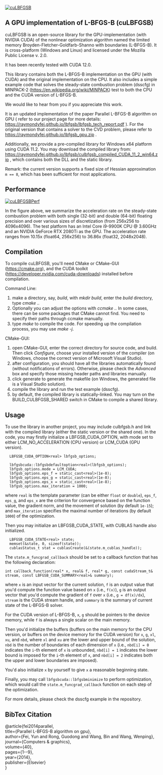 [![cuLBFGSB](http://www.cs.columbia.edu/cg/raymond/lbfgs.jpg)](http://www.cs.columbia.edu/cg/raymond/lbfgsb/lbfgsb_tech_report.pdf)

**A GPU implementation of L-BFGS-B (cuLBFGSB)**
-----------------
cuLBFGSB is an open-source library for the GPU-implementation (with NVIDIA CUDA) of the nonlinear optimization algorithm named the limited memory Broyden-Fletcher-Goldfarb-Shanno with boundaries (L-BFGS-B). It is cross-platform (Windows and Linux) and licensed under the Mozilla Public License v. 2.0. 

It has been recently tested with CUDA 12.0.

This library contains both the L-BFGS-B implementation on the GPU (with CUDA) and the original implementation on the CPU. It also includes a simple example code that solves the steady-state combustion problem (dsscfg) in MINPACK-2 (https://en.wikipedia.org/wiki/MINPACK) test to both the CPU and the CUDA version of L-BFGS-B.

We would like to hear from you if you appreciate this work.

It is an updated implementation of the paper Parallel L-BFGS-B algorithm on GPU ( refer to our project page for more details: https://raymondyfei.github.io/lbfgsb/lbfgsb_tech_report.pdf ). For the original version that contains a solver to the CVD problem, please refer to https://raymondyfei.github.io/lbfgsb_gpu.zip .

Additionally, we provide a pre-compiled library for Windows x64 platform using CUDA 11.2. You may download the compiled library from: https://raymondyfei.github.io/lbfgsb/culbfgsb_compiled_CUDA_11_2_win64.zip , which contains both the DLL and the static library.

Remark: the current version supports a fixed size of Hessian approximation `m == 8`, which has been sufficient for most applications.

**Performance**
-----------------
[![cuLBFGSBPerf](http://www.cs.columbia.edu/cg/raymond/lbfgsb_accel_rate.jpg)](http://www.cs.columbia.edu/cg/raymond/lbfgsb_accel_rate.jpg)

In the figure above, we summarize the acceleration rate on the steady-state combustion problem with both single (32-bit) and double (64-bit) floating precision and over various sizes of discretization (from 256x256 to 4096x4096). The test platform has an Intel Core i9-9900K CPU @ 3.60GHz and an NVIDIA GeForce RTX 2080Ti as the GPU. The acceleration rate ranges from 10.15x (float64, 256x256) to 36.86x (float32, 2048x2048).

**Compilation**
-----------------
To compile cuLBFGSB, you'll need CMake or CMake-GUI (https://cmake.org), and the CUDA toolkit (https://developer.nvidia.com/cuda-downloads) installed before compilation.

Command Line:
1. make a directory, say, *build*, with *mkdir build*, enter the *build* directory, type *cmake ..*
2. Optionally you can adjust the options with *ccmake ..* In some cases, there can be some packages that CMake cannot find. You need to specify their paths through ccmake manually.
3. type *make* to compile the code. For speeding up the compilation process, you may use *make -j*.

CMake-GUI:
1. open CMake-GUI, enter the correct directory for source code, and build. Then click *Configure*, choose your installed version of the compiler (on Windows, choose the correct version of Microsoft Visual Studio).
2. after configuration, you should have all the libraries automatically found (without notifications of errors). Otherwise, please check the *Advanced* box and specify those missing header paths and libraries manually.
3. click generate to generate the makefile (on Windows, the generated file is a Visual Studio solution).
4. compile the library and run the test example (dsscfg).
5. by default, the compiled library is statically-linked. You may turn on the BUILD_CULBFGSB_SHARED switch in CMake to compile a shared library.

**Usage**
-----------------
To use the library in another project, you may include culbfgsb.h and link with the compiled library (either the static version or the shared one). In the code, you may firstly initialize a LBFGSB_CUDA_OPTION, with mode set to either LCM_NO_ACCELERATION (CPU version) or LCM_CUDA (GPU version). 
```
  LBFGSB_CUDA_OPTION<real> lbfgsb_options;

  lbfgsbcuda::lbfgsbdefaultoption<real>(lbfgsb_options);
  lbfgsb_options.mode = LCM_CUDA;
  lbfgsb_options.eps_f = static_cast<real>(1e-8);
  lbfgsb_options.eps_g = static_cast<real>(1e-8);
  lbfgsb_options.eps_x = static_cast<real>(1e-8);
  lbfgsb_options.max_iteration = 1000;
```
where `real` is the template parameter (can be either `float` or `double`), `eps_f`, `eps_g`, and `eps_x` are the criterion for convergence based on the function value, the gradient norm, and the movement of solution (by default `1e-15`); and `max_iteration` specifies the maximal number of iterations (by default `1000`) of the optimization.

Then you may initialize an LBFGSB_CUDA_STATE, with CUBLAS handle also initialized.
```
  LBFGSB_CUDA_STATE<real> state;
  memset(&state, 0, sizeof(state));
  cublasStatus_t stat = cublasCreate(&(state.m_cublas_handle));
```

The `state.m_funcgrad_callback` should be set to a callback function that has the following declaration:

```
int callback_function(real* x, real& f, real* g, const cudaStream_t& stream, const LBFGSB_CUDA_SUMMARY<real>& summary);
```
where `x` is an input vector for the current solution, `f` is an output value that you'd compute the function value based on `x` (i.e., `f(x)`), `g` is an output vector that you'd compute the gradient of `f` over `x` (i.e., `g = df(x)/dx`), `stream` is the CUDA stream handle, and `summary` is the summary of current state of the L-BFGS-B solver. 

For the CUDA version of L-BFGS-B, `x`, `g` should be pointers to the device memory, while `f` is always a single scalar on the main memory.

Then you'd initialize the buffers (buffers on the main memory for the CPU version, or buffers on the device memory for the CUDA version) for `x`, `g`, `xl`, `xu`, and `nbd`, where `xl` and `xu` are the lower and upper bound of the solution, `nbd` is the number of boundaries of each dimension of `x` (i.e., `nbd[i] = 0` indicates the `i`-th element of `x` is unbounded, `nbd[i] = 1` indicates the lower bound is imposed for the `i`-th element of `x`, and `nbd[i] = 2` indicates both the upper and lower boundaries are imposed).

You'd also initialize `x` by yourself to give `x` a reasonable beginning state.

Finally, you may call `lbfgsbcuda::lbfgsbminimize` to perform optimization, which would call the `state.m_funcgrad_callback` function on each step of the optimization.

For more details, please check the dsscfg example in the repository.

**BibTex Citation**
----------------------
@article{fei2014parallel,  
  title={Parallel L-BFGS-B algorithm on gpu},  
  author={Fei, Yun and Rong, Guodong and Wang, Bin and Wang, Wenping},  
  journal={Computers \& graphics},  
  volume={40},  
  pages={1--9},  
  year={2014},  
  publisher={Elsevier}  
}  
